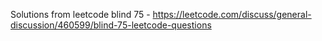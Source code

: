 Solutions from leetcode blind 75 - https://leetcode.com/discuss/general-discussion/460599/blind-75-leetcode-questions

